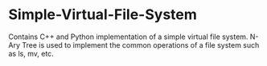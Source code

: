 # Simple-Virtual-File-System
Contains C++ and Python implementation of a simple virtual file system.
N-Ary Tree is used to implement the common operations of a file system such as ls, mv, etc.
